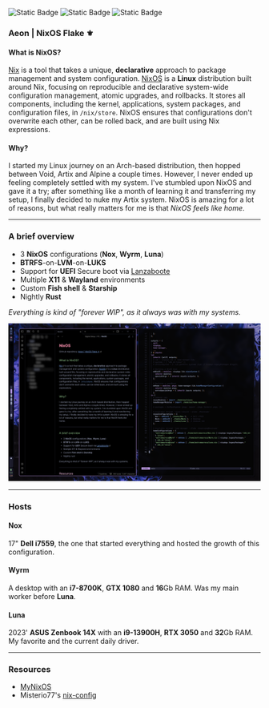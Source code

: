 ![Static Badge](https://img.shields.io/badge/NixOS-Unstable-cba6f7?style=flat&logo=NixOS&logoColor=cba6f7&labelColor=313244)
![Static Badge](https://img.shields.io/badge/State-Raw-f38ba8?style=flat&logo=fireship&logoColor=f38ba8&labelColor=313244)
![Static Badge](https://img.shields.io/badge/Powered_by-Sleep_deprivation-f5c2e7?style=flat&logo=nuke&logoColor=f5c2e7&labelColor=313244)

### Aeon | NixOS Flake ⚜️

#### What is NixOS?
[Nix](https://nixos.org/) is a tool that takes a unique, **declarative** approach to package management and system configuration. [NixOS](https://nixos.org/) is a **Linux** distribution built around Nix, focusing on reproducible and declarative system-wide configuration management, atomic upgrades, and rollbacks. It stores all components, including the kernel, applications, system packages, and configuration files, in `/nix/store`. NixOS ensures that configurations don't overwrite each other, can be rolled back, and are built using Nix expressions.

#### Why?
I started my Linux journey on an Arch-based distribution, then hopped between Void, Artix and Alpine a couple times. However, I never ended up feeling completely settled with my system. I've stumbled upon NixOS and gave it a try; after something like a month of learning it and transferring my setup, I finally decided to nuke my Artix system. NixOS is amazing for a lot of reasons, but what really matters for me is that *NixOS* *feels like home*.

---

### A brief overview
- 3 **NixOS** configurations (**Nox**, **Wyrm**, **Luna**)
- **BTRFS**-on-**LVM**-on-**LUKS**
- Support for **UEFI** Secure boot via [Lanzaboote](https://github.com/nix-community/lanzaboote)
- Multiple **X11** & **Wayland** environments
- Custom **Fish shell** & **Starship**
- Nightly **Rust**

*Everything is kind of "forever WIP", as it always was with my systems.*

![Screenshot of Hyprland @ September 2023](assets/hyprland-sep-23.png)

---

### Hosts

#### Nox
17" **Dell i7559**, the one that started everything and hosted the growth of this configuration.

#### Wyrm
A desktop with an **i7-8700K**, **GTX 1080** and **16**Gb RAM. Was my main worker before **Luna**.

#### Luna
2023' **ASUS Zenbook 14X** with an **i9-13900H**, **RTX 3050** and **32**Gb RAM. My favorite and the current daily driver.

---

### Resources
- [MyNixOS](https://mynixos.com/)
- Misterio77's [nix-config](https://github.com/Misterio77/nix-config)
